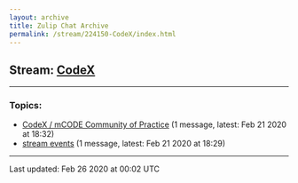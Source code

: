```yaml
---
layout: archive
title: Zulip Chat Archive
permalink: /stream/224150-CodeX/index.html
---
```


## Stream: [CodeX](https://hl7webmaster.github.io/zulip-hl7-org/stream/224150-CodeX/index.html)
---

### Topics:

* [CodeX / mCODE Community of Practice](topic/CodeX.20.2F.20mCODE.20Community.20of.20Practice.html) (1 message, latest: Feb 21 2020 at 18:32)
* [stream events](topic/stream.20events.html) (1 message, latest: Feb 21 2020 at 18:29)

<hr><p>Last updated: Feb 26 2020 at 00:02 UTC</p>